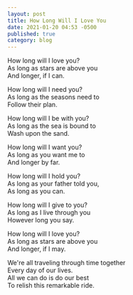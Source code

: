 ```yaml
---
layout: post
title: How Long Will I Love You
date: 2021-01-20 04:53 -0500
published: true
category: blog
---
```

How long will I love you?\
As long as stars are above you\
And longer, if I can.

How long will I need you?\
As long as the seasons need to\
Follow their plan.

How long will I be with you?\
As long as the sea is bound to\
Wash upon the sand.

How long will I want you?\
As long as you want me to\
And longer by far.

How long will I hold you?\
As long as your father told you,\
As long as you can.

How long will I give to you?\
As long as I live through you\
However long you say.

How long will I love you?\
As long as stars are above you\
And longer, if I may.

We're all traveling through time together\
Every day of our lives.\
All we can do is do our best\
To relish this remarkable ride.